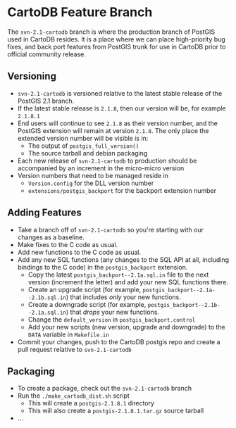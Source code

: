 # CartoDB Feature Branch

The `svn-2.1-cartodb` branch is where the production branch of PostGIS used in CartoDB resides. It is a place where we can place high-priority bug fixes, and back port features from PostGIS trunk for use in CartoDB prior to official community release.

## Versioning

* `svn-2.1-cartodb` is versioned relative to the latest stable release of the PostGIS 2.1 branch.
* If the latest stable release is `2.1.8`, then our version will be, for example `2.1.8.1`
* End users will continue to see `2.1.8` as their version number, and the PostGIS extension will remain at version `2.1.8`. The only place the extended version number will be visible is in:
    * The output of `postgis_full_version()`
    * The source tarball and debian packaging
* Each new release of `svn-2.1-cartodb` to production should be accompanied by an increment in the micro-micro version
* Version numbers that need to be managed reside in
    * `Version.config` for the DLL version number
    * `extensions/postgis_backport` for the backport extension number

## Adding Features

* Take a branch off of `svn-2.1-cartodb` so you're starting with our changes as a baseline.
* Make fixes to the C code as usual.
* Add new functions to the C code as usual.
* Add any new SQL functions (any changes to the SQL API at all, including bindings to the C code) in the `postgis_backport` extension.
    * Copy the latest `postgis_backport--2.1a.sql.in` file to the next version (increment the letter) and add your new SQL functions there.
    * Create an upgrade script (for example, `postgis_backport--2.1a--2.1b.sql.in`) that includes *only* your new functions.
    * Create a downgrade script (for example, `postgis_backport--2.1b--2.1a.sql.in`) that *drops* your new functions.
    * Change the `default_version` in `postgis_backport.control`
    * Add your new scripts (new version, upgrade and downgrade) to the `DATA` variable in `Makefile.in`
* Commit your changes, push to the CartoDB postgis repo and create a pull request relative to `svn-2.1-cartodb`

## Packaging

* To create a package, check out the `svn-2.1-cartodb` branch
* Run the `./make_cartodb_dist.sh` script
    * This will create a `postgis-2.1.8.1` directory
    * This will also create a `postgis-2.1.8.1.tar.gz` source tarball
* ...
